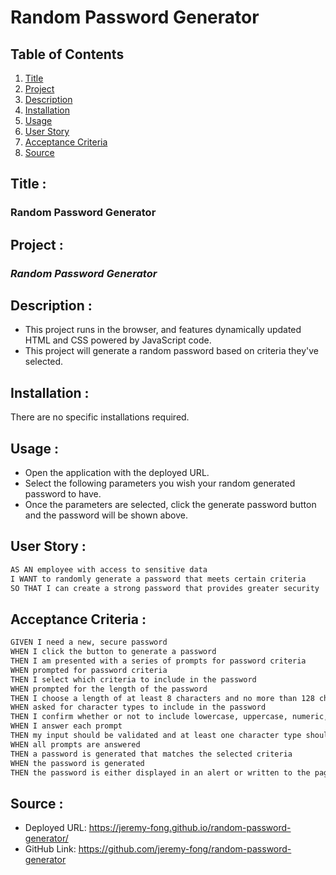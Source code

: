# Random Password Generator

## Table of Contents
1. [Title](#title)
2. [Project](#project)
3. [Description](#description)
4. [Installation](#installation)
5. [Usage](#usage)
6. [User Story](#user-story)
7. [Acceptance Criteria](#acceptance-criteria)
8. [Source](#source)

## Title :
### Random Password Generator

## Project :
### *Random Password Generator*

## Description :
* This project runs in the browser, and features dynamically updated HTML and CSS powered by JavaScript code.
* This project will generate a random password based on criteria they've selected.

## Installation :
There are no specific installations required. 

## Usage :
- Open the application with the deployed URL.
- Select the following parameters you wish your random generated password to have.
- Once the parameters are selected, click the generate password button and the password will be shown above.

## User Story :
```md
AS AN employee with access to sensitive data
I WANT to randomly generate a password that meets certain criteria
SO THAT I can create a strong password that provides greater security
```

## Acceptance Criteria :
```md
GIVEN I need a new, secure password
WHEN I click the button to generate a password
THEN I am presented with a series of prompts for password criteria
WHEN prompted for password criteria
THEN I select which criteria to include in the password
WHEN prompted for the length of the password
THEN I choose a length of at least 8 characters and no more than 128 characters
WHEN asked for character types to include in the password
THEN I confirm whether or not to include lowercase, uppercase, numeric, and/or special characters
WHEN I answer each prompt
THEN my input should be validated and at least one character type should be selected
WHEN all prompts are answered
THEN a password is generated that matches the selected criteria
WHEN the password is generated
THEN the password is either displayed in an alert or written to the page
```

## Source :
- Deployed URL: https://jeremy-fong.github.io/random-password-generator/
- GitHub Link: https://github.com/jeremy-fong/random-password-generator